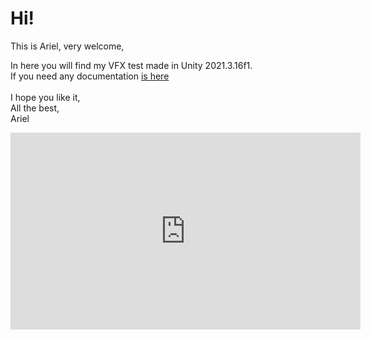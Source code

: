 # Hi! 

This is Ariel, very welcome, 

In here you will find my VFX test made in Unity 2021.3.16f1.
 </br>
If you need any documentation  <a href="https://docs.google.com/presentation/d/1uEzdsr8ZNVFEW8WZPKuoE3nyDMz3gXfw1fSROmKAihI/edit?usp=sharing"> is here </a>
</br>
</br>I hope you like it, 
</br> All the best, 
</br> Ariel

<iframe width="560" height="315" src="https://www.youtube.com/embed/ehgZR1XFAeA" title="YouTube video player" frameborder="0" allow="accelerometer; autoplay; clipboard-write; encrypted-media; gyroscope; picture-in-picture; web-share" allowfullscreen></iframe>
